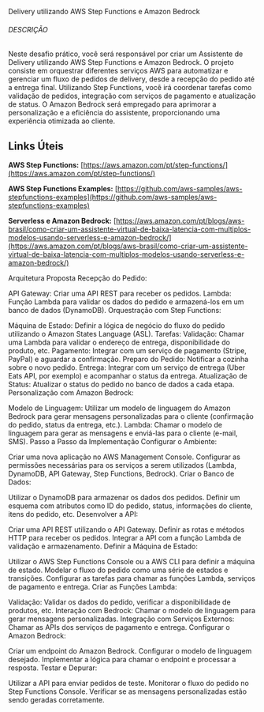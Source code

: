 Delivery utilizando AWS Step Functions e Amazon Bedrock

###### DESCRIÇÃO

Neste desafio prático, você será responsável por criar um Assistente de Delivery utilizando AWS Step Functions e Amazon Bedrock. O projeto consiste em orquestrar diferentes serviços AWS para automatizar e gerenciar um fluxo de pedidos de delivery, desde a recepção do pedido até a entrega final. Utilizando Step Functions, você irá coordenar tarefas como validação de pedidos, integração com serviços de pagamento e atualização de status. O Amazon Bedrock será empregado para aprimorar a personalização e a eficiência do assistente, proporcionando uma experiência otimizada ao cliente.


## Links Úteis

**AWS Step Functions:** [https://aws.amazon.com/pt/step-functions/](https://aws.amazon.com/pt/step-functions/)

**AWS Step Functions Examples:** [https://github.com/aws-samples/aws-stepfunctions-examples](https://github.com/aws-samples/aws-stepfunctions-examples)

**Serverless e Amazon Bedrock:** [https://aws.amazon.com/pt/blogs/aws-brasil/como-criar-um-assistente-virtual-de-baixa-latencia-com-multiplos-modelos-usando-serverless-e-amazon-bedrock/](https://aws.amazon.com/pt/blogs/aws-brasil/como-criar-um-assistente-virtual-de-baixa-latencia-com-multiplos-modelos-usando-serverless-e-amazon-bedrock/)




Arquitetura Proposta
Recepção do Pedido:

API Gateway: Criar uma API REST para receber os pedidos.
Lambda: Função Lambda para validar os dados do pedido e armazená-los em um banco de dados (DynamoDB).
Orquestração com Step Functions:

Máquina de Estado: Definir a lógica de negócio do fluxo do pedido utilizando o Amazon States Language (ASL).
Tarefas:
Validação: Chamar uma Lambda para validar o endereço de entrega, disponibilidade do produto, etc.
Pagamento: Integrar com um serviço de pagamento (Stripe, PayPal) e aguardar a confirmação.
Preparo do Pedido: Notificar a cozinha sobre o novo pedido.
Entrega: Integrar com um serviço de entrega (Uber Eats API, por exemplo) e acompanhar o status da entrega.
Atualização de Status: Atualizar o status do pedido no banco de dados a cada etapa.
Personalização com Amazon Bedrock:

Modelo de Linguagem: Utilizar um modelo de linguagem do Amazon Bedrock para gerar mensagens personalizadas para o cliente (confirmação do pedido, status da entrega, etc.).
Lambda: Chamar o modelo de linguagem para gerar as mensagens e enviá-las para o cliente (e-mail, SMS).
Passo a Passo da Implementação
Configurar o Ambiente:

Criar uma nova aplicação no AWS Management Console.
Configurar as permissões necessárias para os serviços a serem utilizados (Lambda, DynamoDB, API Gateway, Step Functions, Bedrock).
Criar o Banco de Dados:

Utilizar o DynamoDB para armazenar os dados dos pedidos.
Definir um esquema com atributos como ID do pedido, status, informações do cliente, itens do pedido, etc.
Desenvolver a API:

Criar uma API REST utilizando o API Gateway.
Definir as rotas e métodos HTTP para receber os pedidos.
Integrar a API com a função Lambda de validação e armazenamento.
Definir a Máquina de Estado:

Utilizar o AWS Step Functions Console ou a AWS CLI para definir a máquina de estado.
Modelar o fluxo do pedido como uma série de estados e transições.
Configurar as tarefas para chamar as funções Lambda, serviços de pagamento e entrega.
Criar as Funções Lambda:

Validação: Validar os dados do pedido, verificar a disponibilidade de produtos, etc.
Interação com Bedrock: Chamar o modelo de linguagem para gerar mensagens personalizadas.
Integração com Serviços Externos: Chamar as APIs dos serviços de pagamento e entrega.
Configurar o Amazon Bedrock:

Criar um endpoint do Amazon Bedrock.
Configurar o modelo de linguagem desejado.
Implementar a lógica para chamar o endpoint e processar a resposta.
Testar e Depurar:

Utilizar a API para enviar pedidos de teste.
Monitorar o fluxo do pedido no Step Functions Console.
Verificar se as mensagens personalizadas estão sendo geradas corretamente.
